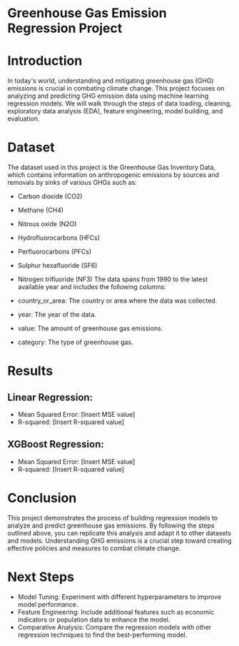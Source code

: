 # Greenhouse Gas Emission Regression Project
# Introduction
In today's world, understanding and mitigating greenhouse gas (GHG) emissions is crucial in combating climate change. This project focuses on analyzing and predicting GHG emission data using machine learning regression models. We will walk through the steps of data loading, cleaning, exploratory data analysis (EDA), feature engineering, model building, and evaluation.

# Dataset
The dataset used in this project is the Greenhouse Gas Inventory Data, which contains information on anthropogenic emissions by sources and removals by sinks of various GHGs such as:

- Carbon dioxide (CO2)
- Methane (CH4)
- Nitrous oxide (N2O)
- Hydrofluorocarbons (HFCs)
- Perfluorocarbons (PFCs)
- Sulphur hexafluoride (SF6)
- Nitrogen trifluoride (NF3)
The data spans from 1990 to the latest available year and includes the following columns:

- country_or_area: The country or area where the data was collected.
- year: The year of the data.
- value: The amount of greenhouse gas emissions.
- category: The type of greenhouse gas.


# Results
## Linear Regression:
- Mean Squared Error: [Insert MSE value]
- R-squared: [Insert R-squared value]
## XGBoost Regression:
- Mean Squared Error: [Insert MSE value]
- R-squared: [Insert R-squared value]
# Conclusion
This project demonstrates the process of building regression models to analyze and predict greenhouse gas emissions. By following the steps outlined above, you can replicate this analysis and adapt it to other datasets and models. Understanding GHG emissions is a crucial step toward creating effective policies and measures to combat climate change.

# Next Steps
- Model Tuning: Experiment with different hyperparameters to improve model performance.
- Feature Engineering: Include additional features such as economic indicators or population data to enhance the model.
- Comparative Analysis: Compare the regression models with other regression techniques to find the best-performing model.
